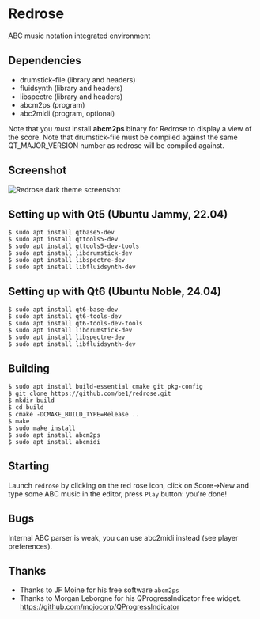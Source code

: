 # Redrose
ABC music notation integrated environment

## Dependencies
- drumstick-file (library and headers)
- fluidsynth (library and headers)
- libspectre (library and headers)
- abcm2ps (program)
- abc2midi (program, optional)

Note that you *must* install **abcm2ps** binary for Redrose to display a view of the score.
Note that drumstick-file must be compiled against the same QT\_MAJOR\_VERSION number as redrose will be compiled against.

## Screenshot
![Redrose dark theme screenshot](http://brouits.free.fr/redrose/redrose.png)

## Setting up with Qt5 (Ubuntu Jammy, 22.04)
```
$ sudo apt install qtbase5-dev
$ sudo apt install qttools5-dev
$ sudo apt install qttools5-dev-tools
$ sudo apt install libdrumstick-dev
$ sudo apt install libspectre-dev
$ sudo apt install libfluidsynth-dev
```

## Setting up with Qt6 (Ubuntu Noble, 24.04)
```
$ sudo apt install qt6-base-dev
$ sudo apt install qt6-tools-dev
$ sudo apt install qt6-tools-dev-tools
$ sudo apt install libdrumstick-dev
$ sudo apt install libspectre-dev
$ sudo apt install libfluidsynth-dev
```

## Building
```
$ sudo apt install build-essential cmake git pkg-config
$ git clone https://github.com/be1/redrose.git
$ mkdir build
$ cd build
$ cmake -DCMAKE_BUILD_TYPE=Release ..
$ make
$ sudo make install
$ sudo apt install abcm2ps
$ sudo apt install abcmidi
```

## Starting
Launch `redrose` by clicking on the red rose icon, click on Score->New and type some ABC music in the editor, press `Play` button: you're done!

## Bugs
Internal ABC parser is weak, you can use abc2midi instead (see player preferences).

## Thanks
- Thanks to JF Moine for his free software `abcm2ps`
- Thanks to Morgan Leborgne for his QProgressIndicator free widget. https://github.com/mojocorp/QProgressIndicator

